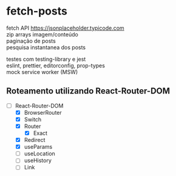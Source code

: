 # fetch-posts

fetch API https://jsonplaceholder.typicode.com<br/>
zip arrays imagem/conteúdo<br/>
paginação de posts<br/>
pesquisa instantanea dos posts<br/>

testes com testing-library e jest<br/>
eslint, prettier, editorconfig, prop-types<br/>
mock service worker (MSW)<br/>

## Roteamento utilizando React-Router-DOM

- [ ] React-Router-DOM
  - [x] BrowserRouter
  - [x] Switch
  - [x] Router
    - [x] Exact
  - [x] Redirect
  - [x] useParams
  - [ ] useLocation
  - [ ] useHistory
  - [ ] Link
